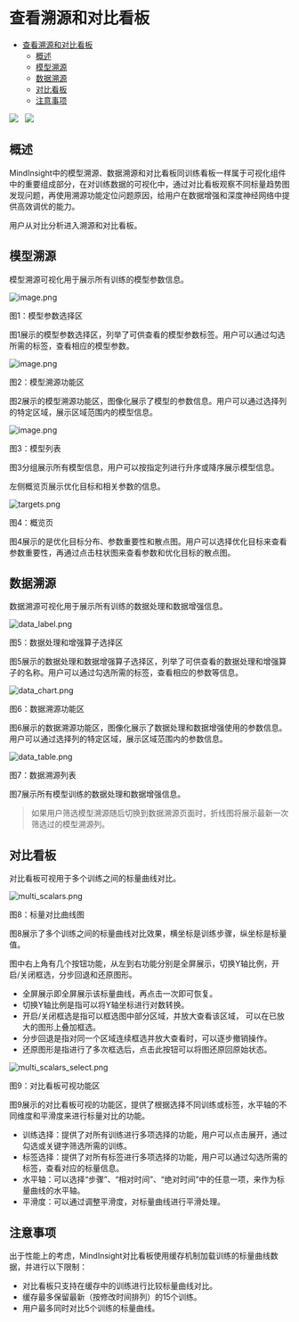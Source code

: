 # 查看溯源和对比看板

<!-- TOC -->

- [查看溯源和对比看板](#查看溯源和对比看板)
    - [概述](#概述)
    - [模型溯源](#模型溯源)
    - [数据溯源](#数据溯源)
    - [对比看板](#对比看板)
    - [注意事项](#注意事项)

<!-- /TOC -->

<a href="https://gitee.com/mindspore/docs/blob/r1.5/docs/mindinsight/docs/source_zh_cn/lineage_and_scalars_comparison.md" target="_blank"><img src="https://gitee.com/mindspore/docs/raw/r1.5/resource/_static/logo_source.png"></a>&nbsp;&nbsp;
<a href="https://obs.dualstack.cn-north-4.myhuaweicloud.com/mindspore-website/notebook/r1.5/notebook/mindspore_lineage_and_scalars_comparison.ipynb"><img src="https://gitee.com/mindspore/docs/raw/r1.5/resource/_static/logo_notebook.png"></a>

## 概述

MindInsight中的模型溯源、数据溯源和对比看板同训练看板一样属于可视化组件中的重要组成部分，在对训练数据的可视化中，通过对比看板观察不同标量趋势图发现问题，再使用溯源功能定位问题原因，给用户在数据增强和深度神经网络中提供高效调优的能力。

用户从对比分析进入溯源和对比看板。

## 模型溯源

模型溯源可视化用于展示所有训练的模型参数信息。

![image.png](./images/lineage_label.png)

图1：模型参数选择区

图1展示的模型参数选择区，列举了可供查看的模型参数标签。用户可以通过勾选所需的标签，查看相应的模型参数。

![image.png](./images/lineage_model_chart.png)

图2：模型溯源功能区

图2展示的模型溯源功能区，图像化展示了模型的参数信息。用户可以通过选择列的特定区域，展示区域范围内的模型信息。

![image.png](./images/lineage_model_table.png)

图3：模型列表

图3分组展示所有模型信息，用户可以按指定列进行升序或降序展示模型信息。

左侧概览页展示优化目标和相关参数的信息。

![targets.png](./images/targets.png)

图4：概览页

图4展示的是优化目标分布、参数重要性和散点图。用户可以选择优化目标来查看参数重要性，再通过点击柱状图来查看参数和优化目标的散点图。

## 数据溯源

数据溯源可视化用于展示所有训练的数据处理和数据增强信息。

![data_label.png](./images/data_label.png)

图5：数据处理和增强算子选择区

图5展示的数据处理和数据增强算子选择区，列举了可供查看的数据处理和增强算子的名称。用户可以通过勾选所需的标签，查看相应的参数等信息。

![data_chart.png](./images/data_chart.png)

图6：数据溯源功能区

图6展示的数据溯源功能区，图像化展示了数据处理和数据增强使用的参数信息。用户可以通过选择列的特定区域，展示区域范围内的参数信息。

![data_table.png](./images/data_table.png)

图7：数据溯源列表

图7展示所有模型训练的数据处理和数据增强信息。

> 如果用户筛选模型溯源随后切换到数据溯源页面时，折线图将展示最新一次筛选过的模型溯源列。

## 对比看板

对比看板可视用于多个训练之间的标量曲线对比。

![multi_scalars.png](./images/multi_scalars.png)

图8：标量对比曲线图

图8展示了多个训练之间的标量曲线对比效果，横坐标是训练步骤，纵坐标是标量值。

图中右上角有几个按钮功能，从左到右功能分别是全屏展示，切换Y轴比例，开启/关闭框选，分步回退和还原图形。

- 全屏展示即全屏展示该标量曲线，再点击一次即可恢复。
- 切换Y轴比例是指可以将Y轴坐标进行对数转换。
- 开启/关闭框选是指可以框选图中部分区域，并放大查看该区域， 可以在已放大的图形上叠加框选。
- 分步回退是指对同一个区域连续框选并放大查看时，可以逐步撤销操作。
- 还原图形是指进行了多次框选后，点击此按钮可以将图还原回原始状态。

![multi_scalars_select.png](./images/multi_scalars_select.png)

图9：对比看板可视功能区

图9展示的对比看板可视的功能区，提供了根据选择不同训练或标签，水平轴的不同维度和平滑度来进行标量对比的功能。

- 训练选择：提供了对所有训练进行多项选择的功能，用户可以点击展开，通过勾选或关键字筛选所需的训练。
- 标签选择：提供了对所有标签进行多项选择的功能，用户可以通过勾选所需的标签，查看对应的标量信息。
- 水平轴：可以选择“步骤”、“相对时间”、“绝对时间”中的任意一项，来作为标量曲线的水平轴。
- 平滑度：可以通过调整平滑度，对标量曲线进行平滑处理。

## 注意事项

出于性能上的考虑，MindInsight对比看板使用缓存机制加载训练的标量曲线数据，并进行以下限制：

- 对比看板只支持在缓存中的训练进行比较标量曲线对比。
- 缓存最多保留最新（按修改时间排列）的15个训练。
- 用户最多同时对比5个训练的标量曲线。
